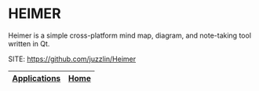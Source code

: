 # HEIMER

 Heimer is a simple cross-platform mind map, diagram,  and note-taking tool written in Qt. 
 
 SITE: https://github.com/juzzlin/Heimer

 | [Applications](https://portable-linux-apps.github.io/apps.html) | [Home](https://portable-linux-apps.github.io)
 | --- | --- |
